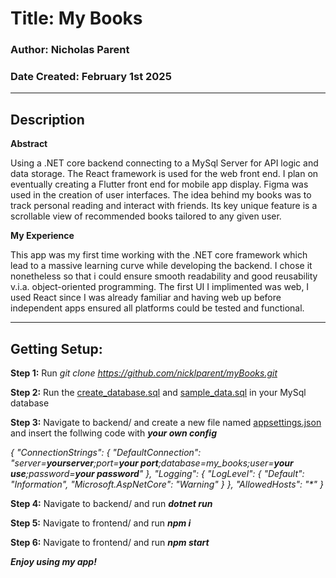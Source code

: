 # Title: My Books
### Author: Nicholas Parent
### Date Created: February 1st 2025
***
## Description
**Abstract** 

Using a .NET core backend connecting to a MySql Server for API logic and data storage.
The React framework is used for the web front end. I plan on eventually creating a Flutter front end for mobile app display.
Figma was used in the creation of user interfaces. The idea behind my books was to track personal reading and interact with friends.
Its key unique feature is a scrollable view of recommended books tailored to any given user.

**My Experience** 

This app was my first time working with the .NET core framework which lead to a massive learning curve while developing the backend.
I chose it nonetheless so that i could ensure smooth readability and good reusability v.i.a. object-oriented programming. The first UI I implimented was web,
I used React since I was already familiar and having web up before independent apps ensured all platforms could be tested and functional.
***
## Getting Setup:

**Step 1:** Run _git clone https://github.com/nicklparent/myBooks.git_

**Step 2:** Run the <ins>create_database.sql</ins> and <ins>sample_data.sql</ins>
in your MySql database

**Step 3:** Navigate to backend/ and create a new file named <ins>appsettings.json</ins> and insert the follwing code with **_your own config_**

_{
"ConnectionStrings": {
"DefaultConnection": "server=**yourserver**;port=**your port**;database=my_books;user=**your use**;password=**your password**"
},
"Logging": {
"LogLevel": {
"Default": "Information",
"Microsoft.AspNetCore": "Warning"
}
},
"AllowedHosts": "*"
}_

**Step 4:** Navigate to backend/ and run **_dotnet run_**

**Step 5:** Navigate to frontend/ and run **_npm i_**

**Step 6:** Navigate to frontend/ and run **_npm start_**

**_Enjoy using my app!_**